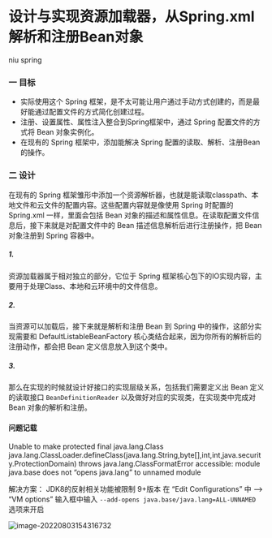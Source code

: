 # 设计与实现资源加载器，从Spring.xml解析和注册Bean对象

niu spring



### 一 目标

- 实际使用这个 Spring 框架，是不太可能让用户通过手动方式创建的，而是最好能通过配置文件的方式简化创建过程。
- 注册、设置属性、属性注入整合到Spring框架中，通过 Spring 配置文件的方式将 Bean 对象实例化。
- 在现有的 Spring 框架中，添加能解决 Spring 配置的读取、解析、注册Bean的操作。


### 二 设计

在现有的 Spring 框架雏形中添加一个资源解析器，也就是能读取classpath、本地文件和云文件的配置内容。这些配置内容就是像使用 Spring 时配置的 Spring.xml 一样，里面会包括 Bean 对象的描述和属性信息。在读取配置文件信息后，接下来就是对配置文件中的 Bean 描述信息解析后进行注册操作，把 Bean 对象注册到 Spring 容器中。

##### 1.

资源加载器属于相对独立的部分，它位于 Spring 框架核心包下的IO实现内容，主要用于处理Class、本地和云环境中的文件信息。

##### 2.

当资源可以加载后，接下来就是解析和注册 Bean 到 Spring 中的操作，这部分实现需要和 DefaultListableBeanFactory 核心类结合起来，因为你所有的解析后的注册动作，都会把 Bean 定义信息放入到这个类中。

##### 3.

那么在实现的时候就设计好接口的实现层级关系，包括我们需要定义出 Bean 定义的读取接口 `BeanDefinitionReader` 以及做好对应的实现类，在实现类中完成对 Bean 对象的解析和注册。



#### 问题记载

Unable to make protected final java.lang.Class java.lang.ClassLoader.defineClass(java.lang.String,byte[],int,int,java.security.ProtectionDomain) throws java.lang.ClassFormatError accessible: module java.base does not “opens java.lang” to unnamed module

解决方案： JDK8的反射相关功能被限制 9+版本 在 “Edit Configurations” 中 ——> “VM options” 输入框中输入 `--add-opens java.base/java.lang=ALL-UNNAMED` 选项来开启

![image-20220803154316732](C:\Users\niu\AppData\Roaming\Typora\typora-user-images\image-20220803154316732.png)

